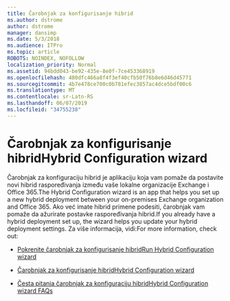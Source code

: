 ```yaml
---
title: Čarobnjak za konfigurisanje hibrid
ms.author: dstrome
author: dstrome
manager: dansimp
ms.date: 5/3/2018
ms.audience: ITPro
ms.topic: article
ROBOTS: NOINDEX, NOFOLLOW
localization_priority: Normal
ms.assetid: 94bdd043-be92-435e-8e0f-7ce453368919
ms.openlocfilehash: 480dfc466a8f4f3ef40cfb50f76b8e6d46d45771
ms.sourcegitcommit: 4b7e478ce700c0b781efec3857ac4dce5bdf00c6
ms.translationtype: MT
ms.contentlocale: sr-Latn-RS
ms.lasthandoff: 06/07/2019
ms.locfileid: "34755238"
---
```

# <a name="hybrid-configuration-wizard"></a><span data-ttu-id="30eab-102">Čarobnjak za konfigurisanje hibrid</span><span class="sxs-lookup"><span data-stu-id="30eab-102">Hybrid Configuration wizard</span></span>

<span data-ttu-id="30eab-103">Čarobnjak za konfiguraciju hibrid je aplikaciju koja vam pomaže da postavite novi hibrid raspoređivanja između vaše lokalne organizacije Exchange i Office 365.</span><span class="sxs-lookup"><span data-stu-id="30eab-103">The Hybrid Configuration wizard is an app that helps you set up a new hybrid deployment between your on-premises Exchange organization and Office 365.</span></span> <span data-ttu-id="30eab-104">Ako već imate hibrid primene podesiti, čarobnjak vam pomaže da ažurirate postavke raspoređivanja hibrid.</span><span class="sxs-lookup"><span data-stu-id="30eab-104">If you already have a hybrid deployment set up, the wizard helps you update your hybrid deployment settings.</span></span> <span data-ttu-id="30eab-105">Za više informacija, vidi:</span><span class="sxs-lookup"><span data-stu-id="30eab-105">For more information, check out:</span></span>
  
- [<span data-ttu-id="30eab-106">Pokrenite čarobnjak za konfigurisanje hibrid</span><span class="sxs-lookup"><span data-stu-id="30eab-106">Run Hybrid Configuration wizard</span></span>](https://technet.microsoft.com/library/mt595788%28v=exchg.150%29.aspx)
    
- [<span data-ttu-id="30eab-107">Čarobnjak za konfigurisanje hibrid</span><span class="sxs-lookup"><span data-stu-id="30eab-107">Hybrid Configuration wizard</span></span>](https://technet.microsoft.com/library/hh529921%28v=exchg.150%29.aspx)
    
- [<span data-ttu-id="30eab-108">Česta pitanja čarobnjak za konfiguraciju hibrid</span><span class="sxs-lookup"><span data-stu-id="30eab-108">Hybrid Configuration wizard FAQs</span></span>](https://technet.microsoft.com/library/mt488940%28v=exchg.150%29.aspx)
    

